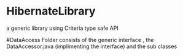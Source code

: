 # HibernateLibrary
a generic library using Criteria type safe API

#DataAccess Folder
consists of the generic interface , the DataAccessor.java (implimenting the interface) and the sub classes 
